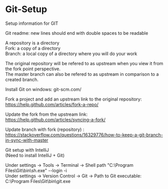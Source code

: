 # Git-Setup
Setup information for GIT

Git readme: new lines should end with double spaces to be readable  

A repository is a directory  
Fork: a copy of a directory  
Branch: a local copy of a directory where you will do your work

The original repository will be refered to as upstream when you view it from the fork point perspective.  
The master branch can also be refered to as upstream in comparison to a created branch.

Install Git on windows: git-scm.com/

Fork a project and add an upstream link to the original repository: https://help.github.com/articles/fork-a-repo/

Update the fork from the upstream link: https://help.github.com/articles/syncing-a-fork/

Update branch with fork (repository) : https://stackoverflow.com/questions/16329776/how-to-keep-a-git-branch-in-sync-with-master



Git setup with IntelliJ  
(Need to install IntelliJ + Git)

Under settings -> Tools -> Terminal -> Shell path  "C:\Program Files\Git\bin\sh.exe" --login -i  
Under settings -> Version Control -> Git -> Path to Git executable: C:\Program Files\Git\bin\git.exe

